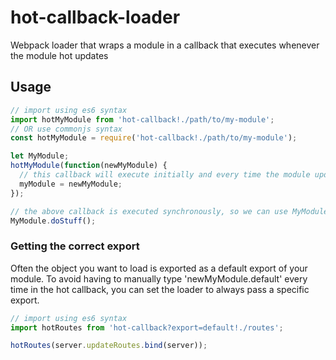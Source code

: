 # hot-callback-loader
Webpack loader that wraps a module in a callback that executes whenever the module hot updates

## Usage
```javascript
// import using es6 syntax
import hotMyModule from 'hot-callback!./path/to/my-module';
// OR use commonjs syntax
const hotMyModule = require('hot-callback!./path/to/my-module');

let MyModule;
hotMyModule(function(newMyModule) {
  // this callback will execute initially and every time the module updates
  myModule = newMyModule;
});

// the above callback is executed synchronously, so we can use MyModule now
MyModule.doStuff();
```

### Getting the correct export
Often the object you want to load is exported as a default export of your module. To avoid
having to manually type 'newMyModule.default' every time in the hot callback, you can 
set the loader to always pass a specific export.

```javascript
// import using es6 syntax
import hotRoutes from 'hot-callback?export=default!./routes';

hotRoutes(server.updateRoutes.bind(server));
```